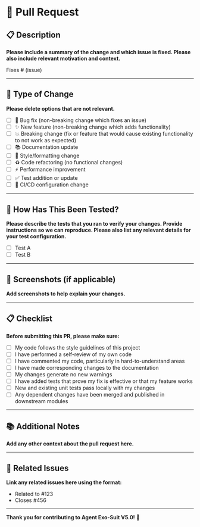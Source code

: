 # 🚀 Pull Request

## 📋 **Description**

**Please include a summary of the change and which issue is fixed. Please also include relevant motivation and context.**

Fixes # (issue)

---

## 🔧 **Type of Change**

**Please delete options that are not relevant.**

- [ ] 🐛 Bug fix (non-breaking change which fixes an issue)
- [ ] ✨ New feature (non-breaking change which adds functionality)
- [ ] 💥 Breaking change (fix or feature that would cause existing functionality to not work as expected)
- [ ] 📚 Documentation update
- [ ] 🎨 Style/formatting change
- [ ] ♻️ Code refactoring (no functional changes)
- [ ] ⚡ Performance improvement
- [ ] ✅ Test addition or update
- [ ] 🔧 CI/CD configuration change

---

## 🧪 **How Has This Been Tested?**

**Please describe the tests that you ran to verify your changes. Provide instructions so we can reproduce. Please also list any relevant details for your test configuration.**

- [ ] Test A
- [ ] Test B

---

## 📸 **Screenshots (if applicable)**

**Add screenshots to help explain your changes.**

---

## 📋 **Checklist**

**Before submitting this PR, please make sure:**

- [ ] My code follows the style guidelines of this project
- [ ] I have performed a self-review of my own code
- [ ] I have commented my code, particularly in hard-to-understand areas
- [ ] I have made corresponding changes to the documentation
- [ ] My changes generate no new warnings
- [ ] I have added tests that prove my fix is effective or that my feature works
- [ ] New and existing unit tests pass locally with my changes
- [ ] Any dependent changes have been merged and published in downstream modules

---

## 📚 **Additional Notes**

**Add any other context about the pull request here.**

---

## 🎯 **Related Issues**

**Link any related issues here using the format:**
- Related to #123
- Closes #456

---

**Thank you for contributing to Agent Exo-Suit V5.0! 🚀**
